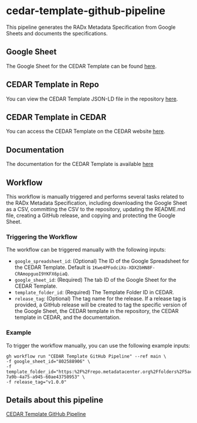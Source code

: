 # cedar-template-github-pipeline
This pipeline generates the RADx Metadata Specification from Google Sheets and documents the specifications.

## Google Sheet
The Google Sheet for the CEDAR Template can be found [here](https://docs.google.com/spreadsheets/d/1Kwe4PFodciXo-XDX2bHN8F-CRAmopguoI9YKFX6piaQ/edit#gid=118145754).

## CEDAR Template in Repo
You can view the CEDAR Template JSON-LD file in the repository [here](https://github.com/yancao77/cedar_template_pipeline/blob/refs/heads/main/RADxMetadataSpecification.json).

## CEDAR Template in CEDAR
You can access the CEDAR Template on the CEDAR website [here](https://cedar.metadatacenter.org/dashboard?folderId=https:%2F%2Frepo.metadatacenter.org%2Ffolders%2F5ac6dcb6-7a9b-4a75-a945-60ae43750953).

## Documentation
The documentation for the CEDAR Template is available [here](https://radx.github.io/radx-metadata-specification-docs/specification)

## Workflow

This workflow is manually triggered and performs several tasks related to the RADx Metadata Specification, including downloading the Google Sheet as a CSV, committing the CSV to the repository, updating the README.md file, creating a GitHub release, and copying and protecting the Google Sheet.

### Triggering the Workflow

The workflow can be triggered manually with the following inputs:

- `google_spreadsheet_id`: (Optional) The ID of the Google Spreadsheet for the CEDAR Template. Default is `1Kwe4PFodciXo-XDX2bHN8F-CRAmopguoI9YKFX6piaQ`.
- `google_sheet_id`: (Required) The tab ID of the Google Sheet for the CEDAR Template.
- `template_folder_id`: (Required) The Template Folder ID in CEDAR.
- `release_tag`: (Optional) The tag name for the release. If a release tag is provided, a GitHub release will be created to tag the specific version of the Google Sheet, the CEDAR template in the repository, the CEDAR template in CEDAR, and the documentation.

### Example

To trigger the workflow manually, you can use the following example inputs:
```
gh workflow run "CEDAR Template GitHub Pipeline" --ref main \
-f google_sheet_id="802588906" \
-f template_folder_id="https:%2F%2Frepo.metadatacenter.org%2Ffolders%2F5ac6dcb6-7a9b-4a75-a945-60ae43750953" \
-f release_tag="v1.0.0"
```

## Details about this pipeline
[CEDAR Template GitHub Pipeline](https://docs.google.com/document/d/1m-mdUK8g7WbBKOnFft5464Tmk-MSxTh1LHEL7bpf9pA/edit)
